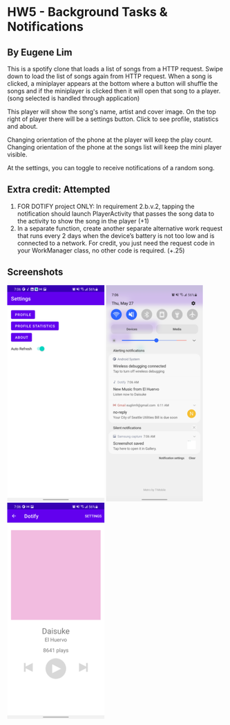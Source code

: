 # HW5 - Background Tasks & Notifications
## By Eugene Lim

This is a spotify clone that loads a list of songs from a HTTP request. Swipe down to load the list of songs again from HTTP request. When a song is clicked, a miniplayer appears at the bottom where a button will shuffle the songs and if the miniplayer is clicked then it will open that song to a player. (song selected is handled through application)

This player will show the song's name, artist and cover image. On the top right of player there will be a settings button. Click to see profile, statistics and about.

Changing orientation of the phone at the player will keep the play count. Changing orientation of the phone at the songs list will keep the mini player visible.

At the settings, you can toggle to receive notifications of a random song.

## Extra credit: Attempted
1. FOR DOTIFY project ONLY: In requirement 2.b.v.2, tapping the notification should launch PlayerActivity
that passes the song data to the activity to show the song in the player (+1)
2. In a separate function, create another separate alternative work request that runs every 2 days when
the device’s battery is not too low and is connected to a network. For credit, you just need the request
code in your WorkManager class, no other code is required. (+.25)

## Screenshots
<img src="./Screenshot_20210527-070630_Dotify.png" alt="Screenshot of the app" height="500" />
<img src="./Screenshot_20210527-070645_Dotify.png" alt="Screenshot of the app" height="500" />
<img src="./Screenshot_20210527-070653_Dotify.png" alt="Screenshot of the app" height="500" />
